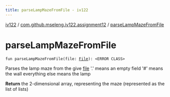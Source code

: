 ```yaml
---
title: parseLampMazeFromFile - iv122
---
```


[iv122](../index.md) / [com.github.mseleng.iv122.assignment12](index.md) / [parseLampMazeFromFile](.)

# parseLampMazeFromFile

`fun parseLampMazeFromFile(file: `[`File`](http://docs.oracle.com/javase/6/docs/api/java/io/File.html)`): <ERROR CLASS>`

Parses the lamp maze from the give [file](parse-lamp-maze-from-file.md#com.github.mseleng.iv122.assignment12$parseLampMazeFromFile(java.io.File)/file)
'.' means an empty field
'#' means the wall
everything else means the lamp

**Return**
the 2-dimensional array, representing the maze (represented as the list of lists)

